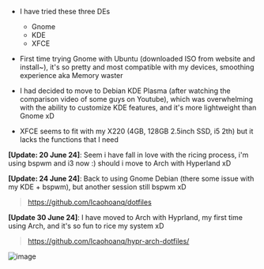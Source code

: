 - I have tried these three DEs

  - Gnome
  - KDE
  - XFCE

- First time trying Gnome with Ubuntu (downloaded ISO from website and install~), it's so pretty and most compatible with my devices, smoothing experience aka Memory waster

- I had decided to move to Debian KDE Plasma (after watching the comparison video of some guys on Youtube), which was overwhelming with the ability to customize KDE features, and it's more lightweight than Gnome xD

- XFCE seems to fit with my X220 (4GB, 128GB 2.5inch SSD, i5 2th) but it lacks the functions that I need

**[Update: 20 June 24]**: Seem i have fall in love with the ricing process, i'm using bspwm and i3 now :) should i move to Arch with Hyperland xD

**[Update: 24 June 24]**: Back to using Gnome Debian (there some issue with my KDE + bspwm), but another session still bspwm xD

> https://github.com/lcaohoanq/dotfiles

**[Update 30 June 24]**: I have moved to Arch with Hyprland, my first time using Arch, and it's so fun to rice my system xD

> https://github.com/lcaohoanq/hypr-arch-dotfiles/

![image](https://github.com/lcaohoanq/Linux-Issues/assets/136492579/67567ea6-ef1c-4f92-8dd9-98979f1ba4e6)

